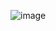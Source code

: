 ![image](https://user-images.githubusercontent.com/39509244/127595457-37abc512-39b8-4cc5-a3da-ca62ded47c23.png)
